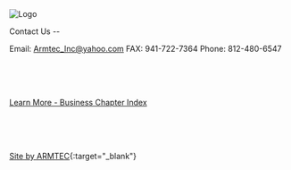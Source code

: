 
 <img src="/ARMTEC/book/images/media/ARMTEC%20Logo%20Medium+.png" alt="Logo" />


Contact Us --

Email: Armtec_Inc@yahoo.com
FAX: 941-722-7364
Phone: 812-480-6547

<br>
<br>
<br>

[Learn More - Business Chapter Index](../chapters.md#business)

<br>
<br>
<br>

[Site by ARMTEC](https://www.drupal.org/u/emofsnead){:target="_blank"}
